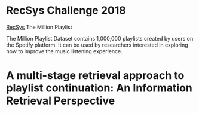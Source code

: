 # RecSys Challenge 2018
[RecSys](https://recsys-challenge.spotify.com) The Million Playlist 

The Million Playlist Dataset contains 1,000,000 playlists created by users on the Spotify platform. 
It can be used by researchers interested in exploring how to improve the music listening experience.

# A multi-stage retrieval approach to playlist continuation: An Information Retrieval Perspective